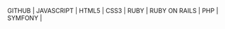 GITHUB | 
JAVASCRIPT | 
HTML5 | 
CSS3 | 
RUBY | 
RUBY ON RAILS | 
PHP | 
SYMFONY | 








































